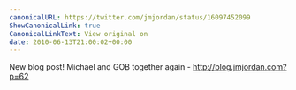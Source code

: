 ```yaml
---
canonicalURL: https://twitter.com/jmjordan/status/16097452099
ShowCanonicalLink: true
CanonicalLinkText: View original on
date: 2010-06-13T21:00:02+00:00
---
```

New blog post! Michael and GOB together again - http://blog.jmjordan.com?p=62